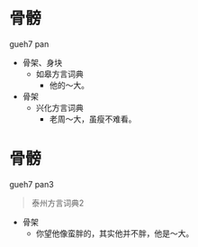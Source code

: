 # 骨髈
gueh7 pan
+ 骨架、身块
  * 如皋方言词典
    - 他的～大。
+ 骨架
  * 兴化方言词典
    - 老周～大，虽瘦不难看。

# 骨髈
gueh7 pan3
> 泰州方言词典2
- 骨架
  - 你望他像蛮胖的，其实他并不胖，他是～大。
